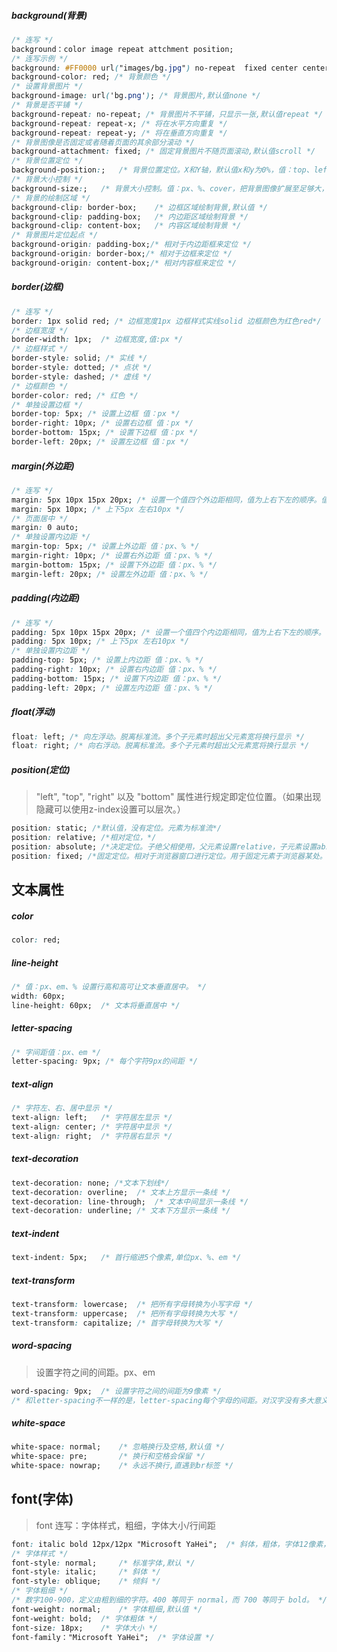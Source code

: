 ##### background(背景)

```css
/* 连写 */
background：color image repeat attchment position;
/* 连写示例 */
background: #FF0000 url("images/bg.jpg") no-repeat  fixed center center;
background-color: red; /* 背景颜色 */
/* 设置背景图片 */
background-image: url('bg.png'); /* 背景图片,默认值none */
/* 背景是否平铺 */
background-repeat: no-repeat; /* 背景图片不平铺，只显示一张,默认值repeat */
background-repeat: repeat-x; /* 将在水平方向重复 */
background-repeat: repeat-y; /* 将在垂直方向重复 */
/* 背景图像是否固定或者随着页面的其余部分滚动 */
background-attachment: fixed; /* 固定背景图片不随页面滚动,默认值scroll */
/* 背景位置定位 */
background-position:;	/* 背景位置定位。X和Y轴，默认值x和y为0%，值：top、left、center、right、%、px */
/* 背景大小控制 */
background-size:;	/* 背景大小控制。值：px、%、cover，把背景图像扩展至足够大，以使背景图像完全覆盖背景区域 */
/* 背景的绘制区域 */
background-clip: border-box;	/* 边框区域绘制背景,默认值 */
background-clip: padding-box;	/* 内边距区域绘制背景 */
background-clip: content-box;	/* 内容区域绘制背景 */
/* 背景图片定位起点 */
background-origin: padding-box;/* 相对于内边距框来定位 */
background-origin: border-box;/* 相对于边框来定位 */
background-origin: content-box;/* 相对内容框来定位 */
```



##### border(边框)

```css
/* 连写 */
border: 1px solid red; /* 边框宽度1px 边框样式实线solid 边框颜色为红色red*/
/* 边框宽度 */
border-width: 1px;	/* 边框宽度,值:px */
/* 边框样式 */
border-style: solid; /* 实线 */
border-style: dotted; /* 点状 */
border-style: dashed; /* 虚线 */
/* 边框颜色 */
border-color: red; /* 红色 */
/* 单独设置边框 */
border-top: 5px; /* 设置上边框 值：px */
border-right: 10px; /* 设置右边框 值：px */
border-bottom: 15px; /* 设置下边框 值：px */
border-left: 20px; /* 设置左边框 值：px */
```



##### margin(外边距)

```css
/* 连写 */
margin: 5px 10px 15px 20px; /* 设置一个值四个外边距相同，值为上右下左的顺序。值：auto,px,% */
margin: 5px 10px; /* 上下5px 左右10px */
/* 页面居中 */
margin: 0 auto;
/* 单独设置内边距 */
margin-top: 5px; /* 设置上外边距 值：px、% */
margin-right: 10px; /* 设置右外边距 值：px、% */
margin-bottom: 15px; /* 设置下外边距 值：px、% */
margin-left: 20px; /* 设置左外边距 值：px、% */
```



##### padding(内边距)

```css
/* 连写 */
padding: 5px 10px 15px 20px; /* 设置一个值四个内边距相同，值为上右下左的顺序。值：auto,px,% */
padding: 5px 10px; /* 上下5px 左右10px */
/* 单独设置内边距 */
padding-top: 5px; /* 设置上内边距 值：px、% */
padding-right: 10px; /* 设置右内边距 值：px、% */
padding-bottom: 15px; /* 设置下内边距 值：px、% */
padding-left: 20px; /* 设置左内边距 值：px、% */
```



##### float(浮动)

```css
float: left; /* 向左浮动。脱离标准流。多个子元素时超出父元素宽将换行显示 */
float: right; /* 向右浮动。脱离标准流。多个子元素时超出父元素宽将换行显示 */
```



##### position(定位)  

> "left", "top", "right" 以及 "bottom" 属性进行规定即定位位置。（如果出现隐藏可以使用z-index设置可以层次。）
```css
position: static; /*默认值，没有定位。元素为标准流*/
position: relative; /*相对定位，*/
position: absolute; /*决定定位。子绝父相使用，父元素设置relative，子元素设置absolute。*/
position: fixed; /*固定定位。相对于浏览器窗口进行定位。用于固定元素于浏览器某处。*/
```

## 文本属性

##### color

```css
color: red; 
```



##### line-height

```css
/* 值：px、em、% 设置行高和高可让文本垂直居中。 */
width: 60px;
line-height: 60px;	/* 文本将垂直居中 */
```



##### letter-spacing

```css
/* 字间距值：px、em */
letter-spacing: 9px; /* 每个字符9px的间距 */
```



##### text-align

```css
/* 字符左、右、居中显示 */
text-align: left;	/* 字符居左显示 */
text-align: center;	/* 字符居中显示 */
text-align: right;	/* 字符居右显示 */
```



##### text-decoration
```css
text-decoration: none; /*文本下划线*/
text-decoration: overline;	/* 文本上方显示一条线 */
text-decoration: line-through;	/* 文本中间显示一条线 */
text-decoration: underline;	/* 文本下方显示一条线 */
```



##### text-indent
```css
text-indent: 5px;	/* 首行缩进5个像素,单位px、%、em */
```



##### text-transform
```css
text-transform: lowercase;	/* 把所有字母转换为小写字母 */
text-transform: uppercase;	/* 把所有字母转换为大写 */
text-transform: capitalize;	/* 首字母转换为大写 */
```



##### word-spacing
> 设置字符之间的间距。px、em

```css
word-spacing: 9px;	/* 设置字符之间的间距为9像素 */
/* 和letter-spacing不一样的是，letter-spacing每个字母的间距。对汉字没有多大意义 */
```



##### white-space
```css
white-space: normal;	/* 忽略换行及空格,默认值 */
white-space: pre;		/* 换行和空格会保留 */
white-space: nowrap;	/* 永远不换行,直遇到br标签 */
```



## font(字体)

> font  连写：字体样式，粗细，字体大小/行间距

```css
font: italic bold 12px/12px "Microsoft YaHei";	/* 斜体，粗体，字体12像素，行间距12像素，字体为微软雅黑。 */
/* 字体样式 */
font-style: normal;		/* 标准字体,默认 */
font-style: italic;		/* 斜体 */
font-style: oblique;	/* 倾斜 */
/* 字体粗细 */
/* 数字100-900，定义由粗到细的字符。400 等同于 normal，而 700 等同于 bold。 */
font-weight: normal;	/* 字体粗细,默认值 */
font-weight: bold;	/* 字体粗体 */
font-size: 18px;	/* 字体大小 */
font-family："Microsoft YaHei";	/* 字体设置 */
```

